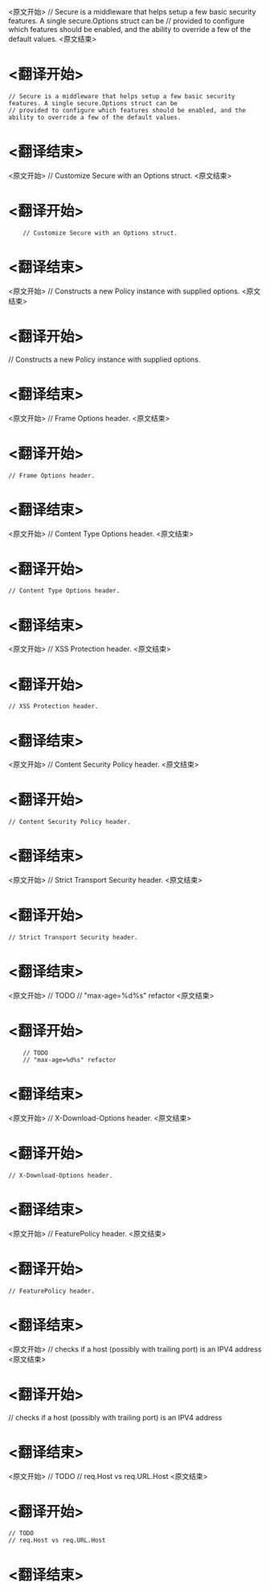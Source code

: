 
<原文开始>
	// Secure is a middleware that helps setup a few basic security features. A single secure.Options struct can be
	// provided to configure which features should be enabled, and the ability to override a few of the default values.
<原文结束>

# <翻译开始>
	// Secure is a middleware that helps setup a few basic security features. A single secure.Options struct can be
	// provided to configure which features should be enabled, and the ability to override a few of the default values.
# <翻译结束>


<原文开始>
		// Customize Secure with an Options struct.
<原文结束>

# <翻译开始>
		// Customize Secure with an Options struct.
# <翻译结束>


<原文开始>
// Constructs a new Policy instance with supplied options.
<原文结束>

# <翻译开始>
// Constructs a new Policy instance with supplied options.
# <翻译结束>


<原文开始>
	// Frame Options header.
<原文结束>

# <翻译开始>
	// Frame Options header.
# <翻译结束>


<原文开始>
	// Content Type Options header.
<原文结束>

# <翻译开始>
	// Content Type Options header.
# <翻译结束>


<原文开始>
	// XSS Protection header.
<原文结束>

# <翻译开始>
	// XSS Protection header.
# <翻译结束>


<原文开始>
	// Content Security Policy header.
<原文结束>

# <翻译开始>
	// Content Security Policy header.
# <翻译结束>


<原文开始>
	// Strict Transport Security header.
<原文结束>

# <翻译开始>
	// Strict Transport Security header.
# <翻译结束>


<原文开始>
		// TODO
		// "max-age=%d%s" refactor
<原文结束>

# <翻译开始>
		// TODO
		// "max-age=%d%s" refactor
# <翻译结束>


<原文开始>
	// X-Download-Options header.
<原文结束>

# <翻译开始>
	// X-Download-Options header.
# <翻译结束>


<原文开始>
	// FeaturePolicy header.
<原文结束>

# <翻译开始>
	// FeaturePolicy header.
# <翻译结束>


<原文开始>
// checks if a host (possibly with trailing port) is an IPV4 address
<原文结束>

# <翻译开始>
// checks if a host (possibly with trailing port) is an IPV4 address
# <翻译结束>


<原文开始>
	// TODO
	// req.Host vs req.URL.Host
<原文结束>

# <翻译开始>
	// TODO
	// req.Host vs req.URL.Host
# <翻译结束>

